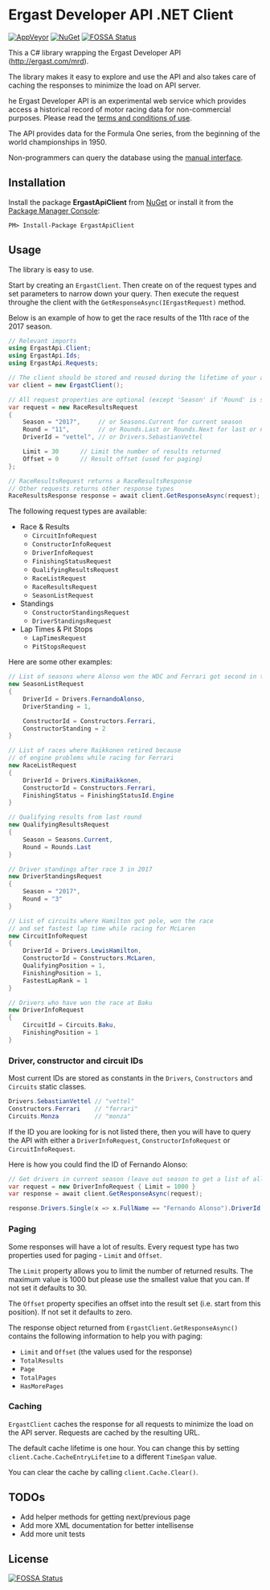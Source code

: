 # Ergast Developer API .NET Client

[![AppVeyor](https://ci.appveyor.com/api/projects/status/kaibsj29lcn9aqt1?svg=true)](https://ci.appveyor.com/project/Krusen/ergastapi-net)
[![NuGet](https://buildstats.info/nuget/ergastapiclient?includePreReleases=false)](https://www.nuget.org/packages/ErgastApiClient/)
[![FOSSA Status](https://app.fossa.io/api/projects/git%2Bhttps%3A%2F%2Fgithub.com%2FKrusen%2FErgastApi.Net.svg?type=shield)](https://app.fossa.io/projects/git%2Bhttps%3A%2F%2Fgithub.com%2FKrusen%2FErgastApi.Net?ref=badge_shield)

This a C# library wrapping the Ergast Developer API (http://ergast.com/mrd).

The library makes it easy to explore and use the API and also takes care of caching the responses to minimize the load on API server.

he Ergast Developer API is an experimental web service which provides access a historical record of motor racing data for non-commercial purposes.
Please read the [terms and conditions of use](http://ergast.com/mrd/terms).

The API provides data for the Formula One series, from the beginning of the world championships in 1950.

Non-programmers can query the database using the [manual interface](http://ergast.com/mrd/query).

## Installation


Install the package **ErgastApiClient** from [NuGet](https://www.nuget.org/packages/ErgastApiClient/) 
or install it from the [Package Manager Console](https://docs.microsoft.com/da-dk/nuget/tools/package-manager-console):

```
PM> Install-Package ErgastApiClient
```


## Usage

The library is easy to use.

Start by creating an `ErgastClient`. Then create on of the request types and set parameters to narrow down your query.
Then execute the request throughe the client with the `GetResponseAsync(IErgastRequest)` method.

Below is an example of how to get the race results of the 11th race of the 2017 season.

```C#
// Relevant imports
using ErgastApi.Client;
using ErgastApi.Ids;
using ErgastApi.Requests;

// The client should be stored and reused during the lifetime of your application
var client = new ErgastClient();

// All request properties are optional (except 'Season' if 'Round' is set)
var request = new RaceResultsRequest
{
    Season = "2017",     // or Seasons.Current for current season
    Round = "11",        // or Rounds.Last or Rounds.Next for last or next round
    DriverId = "vettel", // or Drivers.SebastianVettel

    Limit = 30      // Limit the number of results returned
    Offset = 0      // Result offset (used for paging)
};

// RaceResultsRequest returns a RaceResultsResponse
// Other requests returns other response types
RaceResultsResponse response = await client.GetResponseAsync(request);
```

The following request types are available:

- Race & Results
  - `CircuitInfoRequest`
  - `ConstructorInfoRequest` 
  - `DriverInfoRequest`
  - `FinishingStatusRequest`
  - `QualifyingResultsRequest`
  - `RaceListRequest`
  - `RaceResultsRequest`
  - `SeasonListRequest`
- Standings
  - `ConstructorStandingsRequest`
  - `DriverStandingsRequest`
- Lap Times & Pit Stops
  - `LapTimesRequest`
  - `PitStopsRequest`

Here are some other examples:

```C#
// List of seasons where Alonso won the WDC and Ferrari got second in the WCC
new SeasonListRequest
{
    DriverId = Drivers.FernandoAlonso,
    DriverStanding = 1,

    ConstructorId = Constructors.Ferrari,
    ConstructorStanding = 2
}

// List of races where Raikkonen retired because
// of engine problems while racing for Ferrari
new RaceListRequest
{
    DriverId = Drivers.KimiRaikkonen,
    ConstructorId = Constructors.Ferrari,
    FinishingStatus = FinishingStatusId.Engine
}

// Qualifying results from last round
new QualifyingResultsRequest
{
    Season = Seasons.Current,
    Round = Rounds.Last
}

// Driver standings after race 3 in 2017
new DriverStandingsRequest
{ 
    Season = "2017", 
    Round = "3"
}

// List of circuits where Hamilton got pole, won the race
// and set fastest lap time while racing for McLaren
new CircuitInfoRequest
{
    DriverId = Drivers.LewisHamilton,
    ConstructorId = Constructors.McLaren,
    QualifyingPosition = 1,
    FinishingPosition = 1,
    FastestLapRank = 1
}

// Drivers who have won the race at Baku
new DriverInfoRequest
{
    CircuitId = Circuits.Baku,
    FinishingPosition = 1
}
```

### Driver, constructor and circuit IDs

Most current IDs are stored as constants in the `Drivers`, `Constructors` and `Circuits` static classes.

```C#
Drivers.SebastianVettel // "vettel"
Constructors.Ferrari    // "ferrari"
Circuits.Monza          // "monza"
```

If the ID you are looking for is not listed there, then you will have to query the API with either
a `DriverInfoRequest`, `ConstructorInfoRequest` or `CircuitInfoRequest`.

Here is how you could find the ID of Fernando Alonso:

```C#
// Get drivers in current season (leave out season to get a list of all drivers ever (requires paging))
var request = new DriverInfoRequest { Limit = 1000 }
var response = await client.GetResponseAsync(request);

response.Drivers.Single(x => x.FullName == "Fernando Alonso").DriverId;
```


### Paging

Some responses will have a lot of results. Every request type has two properties used for paging - `Limit` and `Offset`.

The `Limit` property allows you to limit the number of returned results.
The maximum value is 1000 but please use the smallest value that you can. If not set it defaults to 30.

The `Offset` property specifies an offset into the result set (i.e. start from this position).
If not set it defaults to zero.

The response object returned from `ErgastClient.GetResponseAsync()` contains the following information to help you with paging:

- `Limit` and `Offset` (the values used for the response)
- `TotalResults`
- `Page`
- `TotalPages`
- `HasMorePages`


### Caching

`ErgastClient` caches the response for all requests to minimize the load on the API server. Requests are cached by the resulting URL.

The default cache lifetime is one hour. You can change this by setting `client.Cache.CacheEntryLifetime` to a different `TimeSpan` value.

You can clear the cache by calling `client.Cache.Clear()`.


## TODOs

- Add helper methods for getting next/previous page
- Add more XML documentation for better intellisense
- Add more unit tests

## License
[![FOSSA Status](https://app.fossa.io/api/projects/git%2Bhttps%3A%2F%2Fgithub.com%2FKrusen%2FErgastApi.Net.svg?type=large)](https://app.fossa.io/projects/git%2Bhttps%3A%2F%2Fgithub.com%2FKrusen%2FErgastApi.Net?ref=badge_large)